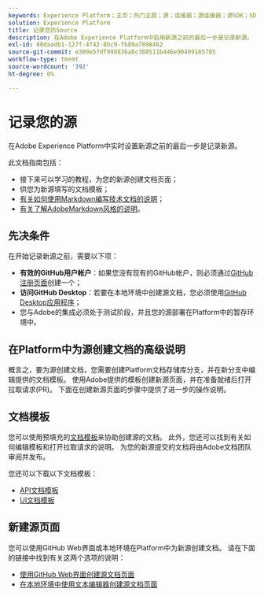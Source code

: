 ```yaml
---
keywords: Experience Platform；主页；热门主题；源；连接器；源连接器；源SDK；SDK
solution: Experience Platform
title: 记录您的Source
description: 在Adobe Experience Platform中启用新源之前的最后一步是记录新源。
exl-id: 80daadb1-127f-4f42-8bc9-fb89a7898462
source-git-commit: e300e57df998836a8c388511b446e90499185705
workflow-type: tm+mt
source-wordcount: '392'
ht-degree: 0%

---
```


# 记录您的源

在Adobe Experience Platform中实时设置新源之前的最后一步是记录新源。

此文档指南包括：

* 接下来可以学习的教程，为您的新源创建文档页面；
* 供您为新源填写的文档模板；
* [有关如何使用Markdown编写技术文档的说明](https://experienceleague.adobe.com/docs/contributor/contributor-guide/writing-essentials/markdown.html)；
* [有关了解AdobeMarkdown风格的说明](https://experienceleague.adobe.com/docs/contributor/contributor-guide/writing-essentials/markdown.html#custom-markdown-extensions)。

## 先决条件

在开始记录新源之前，需要以下项：

* **有效的GitHub用户帐户**：如果您没有现有的GitHub帐户，则必须通过[GitHub注册页面](https://github.com/)创建一个；
* **访问GitHub Desktop**：若要在本地环境中创建源文档，您必须使用[GitHub Desktop应用程序](https://desktop.github.com/)；
* 您与Adobe的集成必须处于测试阶段，并且您的源部署在Platform中的暂存环境中。

## 在Platform中为源创建文档的高级说明

概言之，要为源创建文档，您需要创建Platform文档存储库分支，并在新分支中编辑提供的文档模板。 使用Adobe提供的模板创建新源页面，并在准备就绪后打开拉取请求(PR)。 下面在创建新源页面的步骤中提供了进一步的操作说明。

## 文档模板

您可以使用预填充的[文档模板](./template.md)来协助创建源的文档。 此外，您还可以找到有关如何编辑模板和打开拉取请求的说明。 为您的新源提交的文档将由Adobe文档团队审阅并发布。

您还可以下载以下文档模板：

* [API文档模板](../assets/api-template.zip)
* [UI文档模板](../assets/ui-template.zip)

## 新建源页面

您可以使用GitHub Web界面或本地环境在Platform中为新源创建文档。 请在下面的链接中找到有关这两个选项的说明：

* [使用GitHub Web界面创建源文档页面](./github.md)
* [在本地环境中使用文本编辑器创建源文档页面](./text-editor.md)
